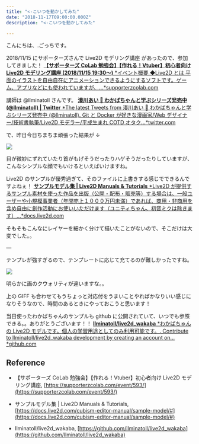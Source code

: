 ```yaml
---
title: "<-こいつを動かしてみた"
date: "2018-11-17T09:00:00.000Z"
description: "<-こいつを動かしてみた"

---
```


こんにちは、.ごっちです。

2018/11/15 にサポーターズさんで Live2D モデリング講座 があったので、参加してきました！
[**【サポーターズ CoLab 勉強会】【作れる！Vtuber】初心者向け Live2D モデリング講座 (2018/11/15 19:30〜)**
*イベント概要 ◆Live2D とは 平面のイラストを自由自在にアニメーションできるようにするソフトです。ゲーム、アプリなどにも使われていますが、…*supporterzcolab.com](https://supporterzcolab.com/event/593/)

講師は @llminatoll さんです。
[**湊川あい 🌱 わかばちゃんと学ぶシリーズ発売中 (@llminatoll) | Twitter**
*The latest Tweets from 湊川あい 🌱 わかばちゃんと学ぶシリーズ発売中 (@llminatoll). Git と Docker が好きな漫画家/Web デザイナー/技術書執筆/Live2D モデラー/平成生まれ COTD オタク…*twitter.com](https://twitter.com/llminatoll)

で、昨日今日ちまちま頑張った結果が ↓

![](https://cdn-images-1.medium.com/max/2000/1*MqdWEkeq8o2bYk6eA_dGTQ.gif)

目が微妙にずれていたり首がもげそうだったりハゲそうだったりしていますが、こんなシンプルな顔でもいけるといえばいけますね。

Live2D のサンプルが優秀過ぎて、そのファイルに上書きする感じでできるんですよねぇ！
[**サンプルモデル集 | Live2D Manuals & Tutorials**
*Live2D が提供するサンプル素材を使った作品を出版（公開・配布・販売等）する場合は、一般ユーザーや小規模事業者（年間売上１０００万円未満）であれば、商用・非商用を含め自由に創作活動にお使いいただけます（ユニティちゃん、初音ミクは除きます）…*docs.live2d.com](https://docs.live2d.com/cubism-editor-manual/sample-model/#)

そもそもこんなにレイヤーを細かく分けて描いたことがないので、そこだけは大変でした。。

—

テンプレが強すぎるので、テンプレートに応じて充てるのが難しかったですね。

![](https://cdn-images-1.medium.com/max/2000/1*rnY3Nl7oCjDT_XYK-fsBeg.png)

明らかに画のクウォリティが違いますな。。

上の GIFF も合わせてもうちょっと対応付をうまいことやればかなりいい感じになりそうなので、時間のあるときにやっておこうと思います！

当日使ったわかばちゃんのサンプルも github に公開されていて、いつでも参照できる。。ありがとうございます！！
[**llminatoll/live2d_wakaba**
*わかばちゃんの Live2D モデルです。個人の学習用途としてのみ利用可能です。. Contribute to llminatoll/live2d_wakaba development by creating an account on…*github.com](https://github.com/llminatoll/live2d_wakaba)

## Reference

- 【サポーターズ CoLab 勉強会】【作れる！Vtuber】初心者向け Live2D モデリング講座, [https://supporterzcolab.com/event/593/](https://supporterzcolab.com/event/593/)

- サンプルモデル集 | Live2D Manuals & Tutorials, [https://docs.live2d.com/cubism-editor-manual/sample-model/#](https://docs.live2d.com/cubism-editor-manual/sample-model/#)

- llminatoll/live2d_wakaba, [https://github.com/llminatoll/live2d_wakaba](https://github.com/llminatoll/live2d_wakaba)
